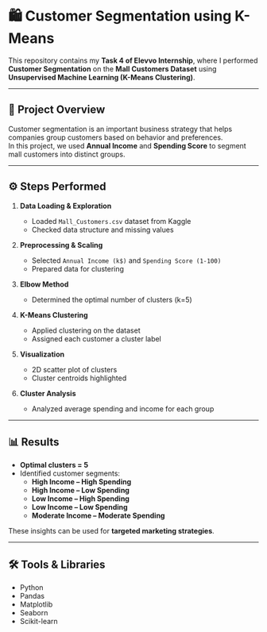 # 🛍️ Customer Segmentation using K-Means

This repository contains my **Task 4 of Elevvo Internship**, where I performed **Customer Segmentation** on the **Mall Customers Dataset** using **Unsupervised Machine Learning (K-Means Clustering)**.

---

## 📌 Project Overview
Customer segmentation is an important business strategy that helps companies group customers based on behavior and preferences.  
In this project, we used **Annual Income** and **Spending Score** to segment mall customers into distinct groups.  

---

## ⚙️ Steps Performed
1. **Data Loading & Exploration**  
   - Loaded `Mall_Customers.csv` dataset from Kaggle  
   - Checked data structure and missing values  

2. **Preprocessing & Scaling**  
   - Selected `Annual Income (k$)` and `Spending Score (1-100)`  
   - Prepared data for clustering  

3. **Elbow Method**  
   - Determined the optimal number of clusters (k=5)  

4. **K-Means Clustering**  
   - Applied clustering on the dataset  
   - Assigned each customer a cluster label  

5. **Visualization**  
   - 2D scatter plot of clusters  
   - Cluster centroids highlighted  

6. **Cluster Analysis**  
   - Analyzed average spending and income for each group  

---

## 📊 Results
- **Optimal clusters = 5**  
- Identified customer segments:
  - **High Income – High Spending**  
  - **High Income – Low Spending**  
  - **Low Income – High Spending**  
  - **Low Income – Low Spending**  
  - **Moderate Income – Moderate Spending**

These insights can be used for **targeted marketing strategies**.

---

## 🛠️ Tools & Libraries
- Python  
- Pandas  
- Matplotlib  
- Seaborn  
- Scikit-learn  
